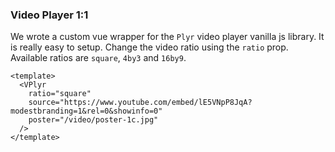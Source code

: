 ### Video Player 1:1

We wrote a custom vue wrapper for the `Plyr` video player vanilla js library. It
is really easy to setup. Change the video ratio using the `ratio` prop.
Available ratios are `square`, `4by3` and `16by9`.

<!--code-->

```vue
<template>
  <VPlyr
    ratio="square"
    source="https://www.youtube.com/embed/lE5VNpP8JqA?modestbranding=1&rel=0&showinfo=0"
    poster="/video/poster-1c.jpg"
  />
</template>
```

<!--/code-->

<!--example-->

<div>
  <VPlyr class="ml-1"
    ratio="square"
    source="https://www.youtube.com/embed/lE5VNpP8JqA?modestbranding=1&rel=0&showinfo=0"
    poster="/video/poster-1c.jpg"
    reversed
  />
</div>

<!--/example-->
